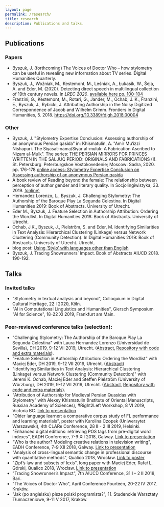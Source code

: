 ```yaml
---
layout: page
permalink: /research/
title: research
description: Publications and talks.
---
```

## Publications
### Papers
* Byszuk, J. (forthcoming) The Voices of Doctor Who – how stylometry can be useful in revealing new information about TV series. Digital Humanities Quarterly.
* Byszuk, J., Woźniak, M., Kestemont, M., Leśniak, A., Łukasik, W., Šeļa, A. and Eder, M. (2020). Detecting direct speech in multilingual collection of 19th century novels. In _LREC 2020_. [available here pp. 100-104](https://lrec2020.lrec-conf.org/media/proceedings/Workshops/Books/LT4HALAbook.pdf)
* Franzini, G., Kestemont, M., Rotari, G., Jander, M., Ochab, J. K., Franzini, E., Byszuk, J., Rybicki, J. Attributing Authorship in the Noisy Digitized Correspondence of Jacob and Wilhelm Grimm. Frontiers in Digital Humanities, 5. 2018. https://doi.org/10.3389/fdigh.2018.00004
  
### Other
* Byszuk, J. "Stylometry Expertise Conclusion: Assessing authorship of an anonymous Persian qasida" in: Khismatulin, A. "Amir Mu‘izzi Nishapuri. The Siyasat-nama/Siyar al-muluk: A Fabrication Ascribed to Nizam al-Mulk". The series: THE PERSIAN MIRRORS FOR PRINCES WRITTEN IN THE SALJUQ PERIOD: ORIGINALS AND FABRICATIONS (I). St. Petersburg: Peterburgskoe Vostokovedenie; Moscow: Sadra, 2020. pp. 176-178 [online access: Stylometry Expertise Conclusion on Assessing authorship of an anonymous Persian qasida](https://ijp.pan.pl/wp-content/uploads/2018/08/Byszuk-Stylometry-Expertise-Conclusion-on-Assessing-authorship-of-an-anonymous-Persian-qasida.pdf)
* A book review of Reading beyond the female: The relationship between perception of author gender and literary quality. In Socjolingiwistyka, 33. 2019. [(online)](https://socjolingwistyka.ijp.pan.pl/index.php/SOCJO/article/view/55/95)
* Hernandez Lorenzo, L., Byszuk, J. Challenging Stylometry: The Authorship of the Baroque Play La Segunda Celestina. In Digital Humanities 2019: Book of Abstracts. University of Utrecht.
* Eder M., Byszuk, J. Feature Selection in Authorship Attribution: Ordering the Wordlist. In Digital Humanities 2019: Book of Abstracts. University of Utrecht.
* Ochab, J.K., Byszuk, J., Pielström, S. and Eder, M. Identifying Similarities in Text Analysis: Hierarchical Clustering (Linkage) versus Network Clustering (Community Detection). In Digital Humanities 2019: Book of Abstracts. University of Utrecht. Utrecht.
* blog post: [Using ‘Stylo’ with languages other than English](https://computationalstylistics.github.io/blog/stylo_and_languages/)  
* Byszuk, J. Tracing Showrunners’ Impact. Book of Abstracts AIUCD 2018. 190-192.

## Talks
### Invited talks
* "Stylometry in textual analysis and beyond", Colloquium in Digital Cultural Heritage, 22 I 2020, Köln.
* "AI in Computational Linguistics and Humanities", Giersch Symposium "AI for Science", 18-22 XI 2019, Frankfurt am Main.
  
### Peer-reviewed conference talks (selection):
* "Challenging Stylometry: The Authorship of the Baroque Play La Segunda Celestina" with Laura Hernandez Lorenzo (Universidad de Sevilla), DH 2019, 9-12 VII 2019, Utrecht. ([Abstract](https://dev.clariah.nl/files/dh2019/boa/0576.html), [Repository with code and extra materials](https://github.com/JoannaBy/La-Segunda-Celestina)).
* "Feature Selection in Authorship Attribution: Ordering the Wordlist" with Maciej Eder, DH 2019, 9-12 VII 2019, Utrecht. ([Abstract](https://dev.clariah.nl/files/dh2019/boa/0930.html))
* "Identifying Similarities in Text Analysis: Hierarchical Clustering (Linkage) versus Network Clustering (Community Detection)" with Jeremi K. Ochab, Maciej Eder and Steffen Pielström (University of Würzburg), DH 2019, 9-12 VII 2019, Utrecht. ([Abstract](https://dev.clariah.nl/files/dh2019/boa/0981.html), [Repository with code and extra materials](https://github.com/JoannaBy/hierarchical-vs-network-clustering)).
* "Attribution of Authorship for Medieval Persian Quasidas with Stylometry” with Alexey Khismatulin (Institute of Oriental Manuscripts, Russian Academy of Sciences), #Right2Left Workshop, 8 VI 2019, Victoria BC. [link to presentation](https://github.com/JoannaBy/various_presentations/blob/master/Attribution%20of%20Authorship%20for%20Medieval%20Persian%20Quasidas%20with%20Stylometry.pdf)
* "Older language learner: a comparative corpus study of FL performance and learning materials", poster with Karolina Czopek (Uniwersytet Warszawski), 4th CLARe Conference, 28 II - 2 III 2019, Helsinki.
* "Enhanced digital editions: retrieving POS tags from pre-digital word indexes", EADH Conference, 7-9 XII 2018, Galway. [Link to presentation](https://github.com/JoannaBy/various_presentations/blob/master/EADH2018_Enhanced_digital_editions-retrieving_POS_tags_from_pre-digital_word_indexes.pdf)
* "Who is the author? Modeling creative relations in television writing", EADH Conference, 7-9 XII 2018, Galway. [Link to presentation](https://github.com/JoannaBy/various_presentations/blob/master/EADH2018_Who_is_the%20author_%20Modeling_creative_relations_in_television_writing.pdf)
* "Analysis of cross-lingual semantic change in professional discourse with quantitative methods", Qualico 2018, Wrocław. [Link to poster](https://github.com/JoannaBy/various_presentations/blob/master/Qualico2018_Analysis_of_cross-lingual_semantic-_change_in_professional_discourse_with_quantitative_%20methods.pdf)
* "Zipf’s law and subsets of lexis", long paper with Maciej Eder, Rafał L. Górski, Qualico 2018, Wrocław. [Link to presentation](https://computationalstylistics.github.io/zipf_on_grammar/)
* "Tracing Showrunner’s Impact", 7th AIUCD Conference, 31 I – 2 II 2018, Bari.
* "The Voices of Doctor Who", April Conference Fourteen, 20-22 IV 2017, Kraków.
* "Jak (po angielsku) pisze polski programista?", 11. Studenckie Warsztaty Tłumaczeniowe, 9-11 V 2017, Kraków.
